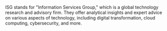ISG stands for "Information Services Group," which is a global technology research and advisory firm. They offer analytical insights and expert advice on various aspects of technology, including digital transformation, cloud computing, cybersecurity, and more.
